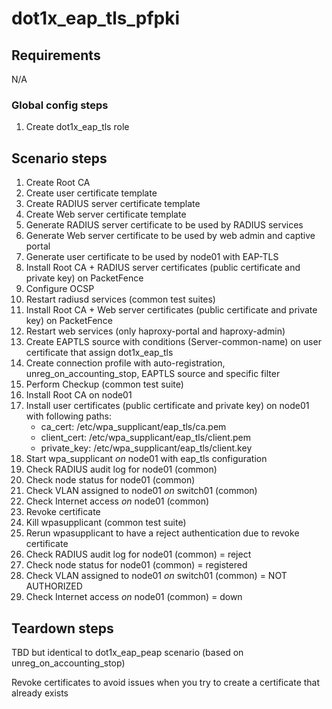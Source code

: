 # dot1x_eap_tls_pfpki

## Requirements
N/A

### Global config steps
1. Create dot1x_eap_tls role

## Scenario steps
1. Create Root CA
1. Create user certificate template
1. Create RADIUS server certificate template
1. Create Web server certificate template
1. Generate RADIUS server certificate to be used by RADIUS services
1. Generate Web server certificate to be used by web admin and captive portal
1. Generate user certificate to be used by node01 with EAP-TLS
1. Install Root CA + RADIUS server certificates (public certificate and
   private key) on PacketFence
1. Configure OCSP
1. Restart radiusd services (common test suites)
1. Install Root CA + Web server certificates (public certificate and private key) on PacketFence
1. Restart web services (only haproxy-portal and haproxy-admin)
1. Create EAPTLS source with conditions (Server-common-name) on user certificate that assign
   dot1x_eap_tls 
1. Create connection profile with auto-registration, unreg_on_accounting_stop,
   EAPTLS source and specific
   filter
1. Perform Checkup (common test suite)
1. Install Root CA on node01 
1. Install user certificates (public certificate and private key) on node01
   with following paths:
   - ca_cert: /etc/wpa_supplicant/eap_tls/ca.pem
   - client_cert: /etc/wpa_supplicant/eap_tls/client.pem
   - private_key: /etc/wpa_supplicant/eap_tls/client.key
1. Start wpa_supplicant *on* node01 with eap_tls configuration
1. Check RADIUS audit log for node01 (common)
1. Check node status for node01 (common)
1. Check VLAN assigned to node01 *on* switch01 (common)
1. Check Internet access *on* node01 (common)
1. Revoke certificate
1. Kill wpasupplicant (common test suite)
1. Rerun wpasupplicant to have a reject authentication due to revoke certificate
1. Check RADIUS audit log for node01 (common) = reject
1. Check node status for node01 (common) = registered
1. Check VLAN assigned to node01 *on* switch01 (common) = NOT AUTHORIZED
1. Check Internet access *on* node01 (common) = down

## Teardown steps
TBD but identical to dot1x_eap_peap scenario (based on unreg_on_accounting_stop)

Revoke certificates to avoid issues when you try to create a certificate that
already exists
